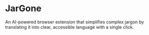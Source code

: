 # JarGone
An AI-powered browser extension that simplifies complex jargon by translating it into clear, accessible language with a single click.
